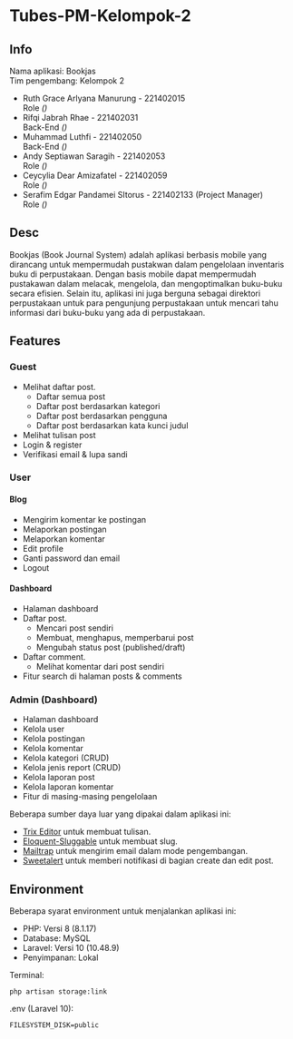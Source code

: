 # Tubes-PM-Kelompok-2

## Info

Nama aplikasi: Bookjas  
Tim pengembang: Kelompok 2

- Ruth Grace Arlyana Manurung - 221402015  
  Role *()*
- Rifqi Jabrah Rhae - 221402031  
  Back-End *()*
- Muhammad Luthfi - 221402050  
  Back-End *()*
- Andy Septiawan Saragih - 221402053  
  Role *()*
- Ceycylia Dear Amizafatel - 221402059  
  Role *()*
- Serafim Edgar Pandamei SItorus - 221402133 (Project Manager)  
  Role *()*

## Desc

Bookjas (Book Journal System) adalah  aplikasi berbasis mobile yang dirancang untuk mempermudah pustakwan dalam pengelolaan inventaris buku di perpustakaan. Dengan basis mobile dapat mempermudah pustakawan dalam melacak, mengelola, dan mengoptimalkan buku-buku secara efisien. Selain itu, aplikasi ini juga berguna sebagai direktori perpustakaan untuk para pengunjung perpustakaan untuk mencari tahu informasi dari buku-buku yang ada di perpustakaan. 

## Features

### Guest

- Melihat daftar post.
    - Daftar semua post
    - Daftar post berdasarkan kategori
    - Daftar post berdasarkan pengguna
    - Daftar post berdasarkan kata kunci judul
- Melihat tulisan post
- Login & register
- Verifikasi email & lupa sandi

### User

#### Blog

- Mengirim komentar ke postingan
- Melaporkan postingan
- Melaporkan komentar
- Edit profile
- Ganti password dan email
- Logout

#### Dashboard

- Halaman dashboard
- Daftar post.
    - Mencari post sendiri
    - Membuat, menghapus, memperbarui post
    - Mengubah status post (published/draft)
- Daftar comment.
   - Melihat komentar dari post sendiri
- Fitur search di halaman posts & comments

### Admin (Dashboard)

- Halaman dashboard
- Kelola user
- Kelola postingan
- Kelola komentar
- Kelola kategori (CRUD)
- Kelola jenis report (CRUD)
- Kelola laporan post
- Kelola laporan komentar
- Fitur di masing-masing pengelolaan

Beberapa sumber daya luar yang dipakai dalam aplikasi ini:

- [Trix Editor](https://github.com/basecamp/trix) untuk membuat tulisan.
- [Eloquent-Sluggable](https://github.com/cviebrock/eloquent-sluggable) untuk membuat slug.
- [Mailtrap](https://mailtrap.io/) untuk mengirim email dalam mode pengembangan.
- [Sweetalert](https://sweetalert2.github.io/) untuk memberi notifikasi di bagian create dan edit post.

## Environment

Beberapa syarat environment untuk menjalankan aplikasi ini:

- PHP: Versi 8 (8.1.17)
- Database: MySQL
- Laravel: Versi 10 (10.48.9)
- Penyimpanan: Lokal

Terminal:

```
php artisan storage:link
```

.env (Laravel 10):

```
FILESYSTEM_DISK=public
```